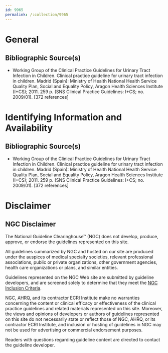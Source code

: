 ```yaml
---
id: 9965
permalink: /:collection/9965
---
```


# General

## Bibliographic Source(s)

- Working Group of the Clinical Practice Guidelines for Urinary Tract Infection in Children. Clinical practice guideline for urinary tract infection in children. Madrid (Spain): Ministry of Health National Health Service Quality Plan, Social and Equality Policy, Aragon Health Sciences Institute (I+CS); 2011. 259 p. (SNS Clinical Practice Guidelines: I+CS; no. 2009/01). [372 references]

# Identifying Information and Availability

## Bibliographic Source(s)

- Working Group of the Clinical Practice Guidelines for Urinary Tract Infection in Children. Clinical practice guideline for urinary tract infection in children. Madrid (Spain): Ministry of Health National Health Service Quality Plan, Social and Equality Policy, Aragon Health Sciences Institute (I+CS); 2011. 259 p. (SNS Clinical Practice Guidelines: I+CS; no. 2009/01). [372 references]

# Disclaimer

## NGC Disclaimer

The National Guideline Clearinghouse™ (NGC) does not develop, produce, approve, or endorse the guidelines represented on this site.

All guidelines summarized by NGC and hosted on our site are produced under the auspices of medical specialty societies, relevant professional associations, public or private organizations, other government agencies, health care organizations or plans, and similar entities.

Guidelines represented on the NGC Web site are submitted by guideline developers, and are screened solely to determine that they meet the [NGC Inclusion Criteria](/help-and-about/summaries/inclusion-criteria).

NGC, AHRQ, and its contractor ECRI Institute make no warranties concerning the content or clinical efficacy or effectiveness of the clinical practice guidelines and related materials represented on this site. Moreover, the views and opinions of developers or authors of guidelines represented on this site do not necessarily state or reflect those of NGC, AHRQ, or its contractor ECRI Institute, and inclusion or hosting of guidelines in NGC may not be used for advertising or commercial endorsement purposes.

Readers with questions regarding guideline content are directed to contact the guideline developer.

